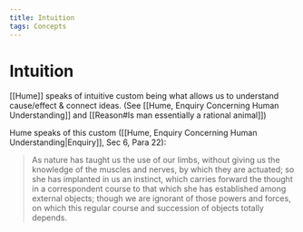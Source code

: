 ```yaml
---
title: Intuition
tags: Concepts
---
```


# Intuition

 [[Hume]] speaks of intuitive custom being what allows us to understand cause/effect & connect ideas. (See [[Hume, Enquiry Concerning Human Understanding]] and [[Reason#Is man essentially a rational animal]])
 
 Hume speaks of this custom ([[Hume, Enquiry Concerning Human Understanding\|Enquiry]], Sec 6, Para 22):
 > As nature has taught us the use of our limbs, without giving us the knowledge of the muscles and nerves, by which they are actuated; so she has implanted in us an instinct, which carries forward the thought in a correspondent course to that which she has established among external objects; though we are ignorant of those powers and forces, on which this regular course and succession of objects totally depends.